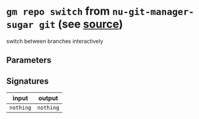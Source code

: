 # `gm repo switch` from `nu-git-manager-sugar git` (see [source](https://github.com/amtoine/nu-git-manager/blob/main/pkgs/nu-git-manager-sugar/nu-git-manager-sugar/git/mod.nu#L260))
switch between branches interactively



## Parameters


## Signatures
| input     | output    |
| --------- | --------- |
| `nothing` | `nothing` |
